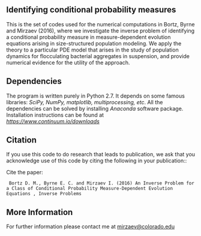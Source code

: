 ﻿##  Identifying conditional probability measures

This is the set of codes used for the numerical computations in Bortz, Byrne and Mirzaev (2016), where we investigate the inverse problem of identifying a conditional probability measure in measure-dependent evolution equations arising in size-structured population modeling. We apply the theory to a particular PDE model that arises in the study of population dynamics for flocculating bacterial aggregates in suspension, and provide numerical evidence for the utility of the approach.


## Dependencies
The program is written purely in Python 2.7. It depends on some famous libraries: *SciPy, NumPy, matplotlib, multiprocessing, etc*.
All the dependencies can be solved by installing *Anaconda* software package. Installation instructions can be found at
*https://www.continuum.io/downloads*


## Citation
If you use this code to do research that leads to publication, we ask that you acknowledge use of this code by citing the following in your publication::


Cite the paper: 

```
 Bortz D. M., Byrne E. C. and Mirzaev I. (2016) An Inverse Problem for a Class of Conditional Probability Measure-Dependent Evolution Equations , Inverse Problems
```


## More Information

For further information please contact me at mirzaev@colorado.edu



